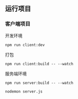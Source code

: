 ## 运行项目
### 客户端项目    
开发环境
```
npm run client:dev
```
打包
```
npm run client:build -- --watch
```
服务端环境

```
npm run server:build -- --watch

nodemon server.js
```
